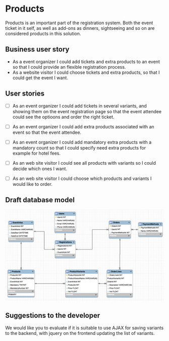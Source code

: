 # Products

Products is an important part of the registration system. Both the event ticket in it self, as well as add-ons as dinners, sightseeing and so on are considered products in this solution.

## Business user story

* As a event organizer I could add tickets and extra products to an event so that I could provide an flexible registration process.
* As a website visitor I could choose tickets and extra products, so that I could get the event I want.

## User stories

- [ ] As an event organizer I could add tickets in several variants, and showing them on the event registration page so that the event attendee could see the optioons and order the right ticket.
- [ ] As an event organizer I could add extra products associated with an event so that the event attendee.
- [ ] As an event organizer I could add mandatory extra products with a mandatory count so that I could specify need extra products for example for hotel fees.
- [ ] As an web site visitor I could see all products with variants so I could decide which ones I want.
- [ ] As an web site visitor I could choose which products and variants I would like to order. 


## Draft database model

![Draft database model](Database-model-draft.png "Draft database model")

## Suggestions to the developer

We would like you to evaluate if it is suitable to use AJAX for saving variants to the backend, with jquery on the frontend updating the list of variants.


